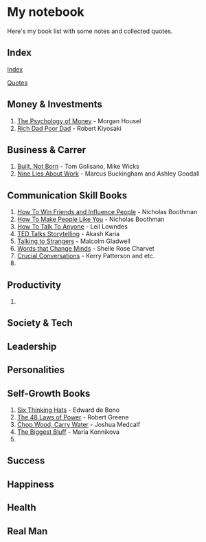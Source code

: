 # My notebook
Here's my book list with some notes and collected quotes.

## Index 
[Index](books/index.md)

[Quotes](quotes.md)

## Money & Investments
1. [The Psychology of Money](books/tpom.md) -  Morgan Housel
2. [Rich Dad Poor Dad](books/rdpd.md) -  Robert Kiyosaki

## Business & Carrer
1. [Built, Not Born](books/bnb.md) -  Tom Golisano, Mike Wicks
2. [Nine Lies About Work](books/nlaw.md) -  Marcus Buckingham and Ashley Goodall

## Communication Skill Books
1. [How To Win Friends and Influence People](books/htwfaip.md) - Nicholas Boothman
2. [How To Make People Like You](books/htmplu.md) - Nicholas Boothman
3. [How To Talk To Anyone](books/httta.md) - Leil Lowndes
4. [TED Talks Storytelling](books/tedts.md) - Akash Karia
5. [Talking to Strangers](books/tts.md) - Malcolm Gladwell
6. [Words that Change Minds](books/wtcm.md) - Shelle Rose Charvet
7. [Crucial Conversations](books/ccon.md) - Kerry Patterson and etc.
8. 

## Productivity
1. 

## Society & Tech

## Leadership

## Personalities

## Self-Growth Books
1. [Six Thinking Hats](books/sth.md) - Edward de Bono
2. [The 48 Laws of Power](books/t48lop.md) - Robert Greene
3. [Chop Wood, Carry Water](books/cwcw.md) - Joshua Medcalf
4. [The Biggest Bluff](books/tbbluff.md) - Maria Konnikova
5. 

## Success

## Happiness

## Health

## Real Man

